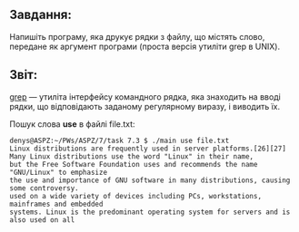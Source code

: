 ## Завдання:
Напишіть програму, яка друкує рядки з файлу, що містять слово, передане як аргумент програми (проста версія утиліти grep в UNIX).

## Звіт:
[grep](https://uk.wikipedia.org/wiki/Grep)
 — утиліта інтерфейсу командного рядка, яка знаходить на вводі рядки, що відповідають заданому регулярному виразу, і виводить їх.

Пошук слова __use__ в файлі file.txt:
```
denys@ASPZ:~/PWs/ASPZ/7/task 7.3 $ ./main use file.txt
Linux distributions are frequently used in server platforms.[26][27] 
Many Linux distributions use the word "Linux" in their name, 
but the Free Software Foundation uses and recommends the name "GNU/Linux" to emphasize 
the use and importance of GNU software in many distributions, causing some controversy.
used on a wide variety of devices including PCs, workstations, mainframes and embedded 
systems. Linux is the predominant operating system for servers and is also used on all 
```
